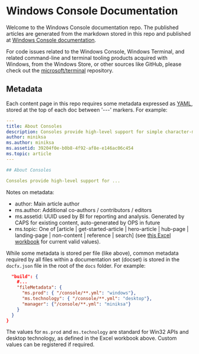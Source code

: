 # Windows Console Documentation

Welcome to the Windows Console documentation repo. The published articles are generated from the markdown stored in this repo and published at [Windows Console documentation](https://docs.microsoft.com/windows/console/).

For code issues related to the Windows Console, Windows Terminal, and related command-line and terminal tooling products acquired with Windows, from the Windows Store, or other sources like GitHub, please check out the [microsoft/terminal](https://github.com/microsoft/terminal) repository.

## Metadata

Each content page in this repo requires some metadata expressed as [YAML](https://en.wikipedia.org/wiki/YAML), stored at the top of each doc between '---' markers. For example:

```yaml
---
title: About Consoles
description: Consoles provide high-level support for simple character-mode applications that interact with the user by using functions that read from standard input and write to standard output or standard error.
author: miniksa
ms.author: miniksa
ms.assetid: 39204f0e-b0b8-4f92-af8e-e146ac06c454
ms.topic: article
---

## About Consoles

Consoles provide high-level support for ...
```

Notes on metadata:

* author: Main article author
* ms.author: Additional co-authors / contributors / editors
* ms.assetid: UUID used by BI for reporting and analysis. Generated by CAPS for existing content, auto-generated by OPS in future
* ms.topic: One of [article | get-started-article | hero-article | hub-page | landing-page | non-content | reference | search] (see [this Excel workbook](https://microsoft.sharepoint.com/teams/STBCSI/Insights/_layouts/15/WopiFrame.aspx?sourcedoc=%7b7A321BF1-0611-4184-84DA-A0E964C435FA%7d&file=WEDCS_MasterList_CSIValues.xlsx&action=default&IsList=1&ListId=%7b46B17C8A-CD7E-47ED-A1B6-F2B654B55E2B%7d&ListItemId=969) for current valid values).

While some metadata is stored per file (like above), common metadata required by all files within a documentation set (docset) is stored in the `docfx.json` file in the root of the `docs` folder. For example:

```json
  "build": {
    #...
    "fileMetadata": {
      "ms.prod": { "/console/**.yml": "windows"},
      "ms.technology": { "/console/**.yml": "desktop"},
      "manager": {"/console/**.yml": "miniksa"}
    }
  }
}

```

The values for `ms.prod` and `ms.technology` are standard for Win32 APIs and desktop technology, as defined in the Excel workbook above. Custom values can be registered if required.
